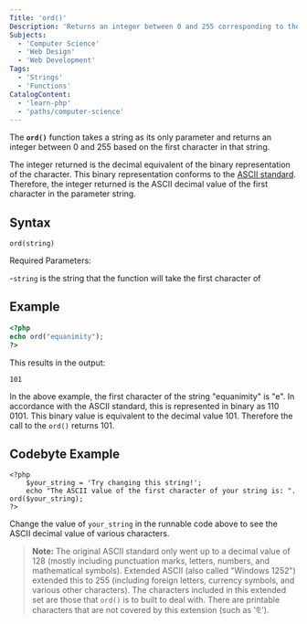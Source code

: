 ```yaml
---
Title: 'ord()'
Description: 'Returns an integer between 0 and 255 corresponding to the binary value of the first character of a string.'
Subjects:
  - 'Computer Science'
  - 'Web Design'
  - 'Web Development'
Tags:
  - 'Strings'
  - 'Functions'
CatalogContent:
  - 'learn-php'
  - 'paths/computer-science'
---
```


The **`ord()`** function takes a string as its only parameter and returns an integer between 0 and 255 based on the first character in that string.

The integer returned is the decimal equivalent of the binary representation of the character. This binary representation conforms to the [ASCII standard](https://www.ascii-code.com/). Therefore, the integer returned is the ASCII decimal value of the first character in the parameter string.

## Syntax

```pseudo
ord(string)
```

Required Parameters:

-`string` is the string that the function will take the first character of

## Example

```php
<?php
echo ord("equanimity");
?>
```

This results in the output:

```shell
101
```

In the above example, the first character of the string "equanimity" is "e". In accordance with the ASCII standard, this is represented in binary as 110 0101. This binary value is equivalent to the decimal value 101. Therefore the call to the `ord()` returns 101.

## Codebyte Example

```codebyte\php
<?php
	$your_string = 'Try changing this string!';
	echo "The ASCII value of the first character of your string is: ". ord($your_string);
?>
```

Change the value of `your_string` in the runnable code above to see the ASCII decimal value of various characters.

> **Note:** The original ASCII standard only went up to a decimal value of 128 (mostly including punctuation marks, letters, numbers, and mathematical symbols). Extended ASCII (also called "Windows 1252") extended this to 255 (including foreign letters, currency symbols, and various other characters). The characters included in this extended set are those that `ord()` is to built to deal with. There are printable characters that are not covered by this extension (such as '⅊').